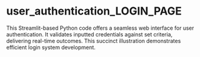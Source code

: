 # user_authentication_LOGIN_PAGE
 This Streamlit-based Python code offers a seamless web interface for user authentication. It validates inputted credentials against set criteria, delivering real-time outcomes. This succinct illustration demonstrates efficient login system development.
